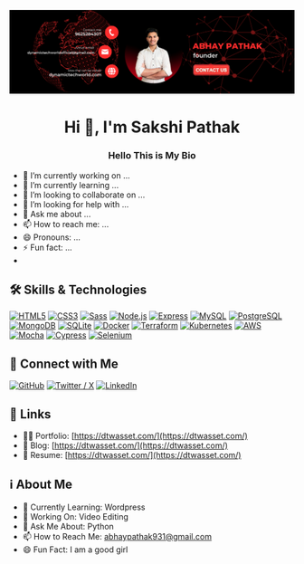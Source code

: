 ![Profile Banner](https://raw.githubusercontent.com/Dynamic-Tech-World/Dynamic-Tech-World/refs/heads/main/Github%20banner%20.png)

<h1 align="center">Hi 👋, I'm Sakshi Pathak</h1>

<h3 align="center">Hello This is My Bio</h3>

<ul>
<li>🔭 I’m currently working on ...</li>
<li>🌱 I’m currently learning ...</li>
<li>👯 I’m looking to collaborate on ...</li>
<li>🤔 I’m looking for help with ...</li>
<li>💬 Ask me about ...</li>
<li>📫 How to reach me: ...</li>
<li>😄 Pronouns: ...</li>
<li>⚡ Fun fact: ...</li>
<li></li>
</ul>

## 🛠️ Skills & Technologies

<p align="left">
<a href="#" target="_blank" rel="noreferrer"><img src="https://cdn.jsdelivr.net/gh/devicons/devicon@latest/icons/html5/html5-original.svg" alt="HTML5" width="36" height="36"/></a>
<a href="#" target="_blank" rel="noreferrer"><img src="https://cdn.jsdelivr.net/gh/devicons/devicon@latest/icons/css3/css3-original.svg" alt="CSS3" width="36" height="36"/></a>
<a href="#" target="_blank" rel="noreferrer"><img src="https://cdn.jsdelivr.net/gh/devicons/devicon@latest/icons/sass/sass-original.svg" alt="Sass" width="36" height="36"/></a>
<a href="#" target="_blank" rel="noreferrer"><img src="https://cdn.jsdelivr.net/gh/devicons/devicon@latest/icons/nodejs/nodejs-original-wordmark.svg" alt="Node.js" width="36" height="36"/></a>
<a href="#" target="_blank" rel="noreferrer"><img src="https://cdn.jsdelivr.net/gh/devicons/devicon@latest/icons/express/express-original-wordmark.svg" alt="Express" width="36" height="36"/></a>
<a href="#" target="_blank" rel="noreferrer"><img src="https://cdn.jsdelivr.net/gh/devicons/devicon@latest/icons/mysql/mysql-original-wordmark.svg" alt="MySQL" width="36" height="36"/></a>
<a href="#" target="_blank" rel="noreferrer"><img src="https://cdn.jsdelivr.net/gh/devicons/devicon@latest/icons/postgresql/postgresql-original.svg" alt="PostgreSQL" width="36" height="36"/></a>
<a href="#" target="_blank" rel="noreferrer"><img src="https://cdn.jsdelivr.net/gh/devicons/devicon@latest/icons/mongodb/mongodb-original.svg" alt="MongoDB" width="36" height="36"/></a>
<a href="#" target="_blank" rel="noreferrer"><img src="https://cdn.jsdelivr.net/gh/devicons/devicon@latest/icons/sqlite/sqlite-original.svg" alt="SQLite" width="36" height="36"/></a>
<a href="#" target="_blank" rel="noreferrer"><img src="https://cdn.jsdelivr.net/gh/devicons/devicon@latest/icons/docker/docker-original.svg" alt="Docker" width="36" height="36"/></a>
<a href="#" target="_blank" rel="noreferrer"><img src="https://cdn.jsdelivr.net/gh/devicons/devicon@latest/icons/terraform/terraform-original.svg" alt="Terraform" width="36" height="36"/></a>
<a href="#" target="_blank" rel="noreferrer"><img src="https://cdn.jsdelivr.net/gh/devicons/devicon@latest/icons/kubernetes/kubernetes-original.svg" alt="Kubernetes" width="36" height="36"/></a>
<a href="#" target="_blank" rel="noreferrer"><img src="https://cdn.jsdelivr.net/gh/devicons/devicon@latest/icons/amazonwebservices/amazonwebservices-original-wordmark.svg" alt="AWS" width="36" height="36"/></a>
<a href="#" target="_blank" rel="noreferrer"><img src="https://cdn.jsdelivr.net/gh/devicons/devicon@latest/icons/mocha/mocha-plain.svg" alt="Mocha" width="36" height="36"/></a>
<a href="#" target="_blank" rel="noreferrer"><img src="https://cdn.jsdelivr.net/npm/simple-icons@v11/icons/cypress.svg" alt="Cypress" width="36" height="36"/></a>
<a href="#" target="_blank" rel="noreferrer"><img src="https://cdn.jsdelivr.net/gh/devicons/devicon@latest/icons/selenium/selenium-original.svg" alt="Selenium" width="36" height="36"/></a>
</p>

## 🤝 Connect with Me

<p align="left">
<a href="https://github.com/SakshiPathak-creator" target="_blank" rel="noreferrer"><img src="https://cdn.jsdelivr.net/npm/simple-icons@v11/icons/github.svg" alt="GitHub" width="30" height="30"/></a>
<a href="https://twitter.com/elonmusk" target="_blank" rel="noreferrer"><img src="https://cdn.jsdelivr.net/npm/simple-icons@v11/icons/x.svg" alt="Twitter / X" width="30" height="30"/></a>
<a href="https://linkedin.com/in/Abhay Pathak" target="_blank" rel="noreferrer"><img src="https://cdn.jsdelivr.net/npm/simple-icons@v11/icons/linkedin.svg" alt="LinkedIn" width="30" height="30"/></a>
</p>

## 🔗 Links

- 👨‍💻 Portfolio: [https://dtwasset.com/](https://dtwasset.com/)
- 📝 Blog: [https://dtwasset.com/](https://dtwasset.com/)
- 📄 Resume: [https://dtwasset.com/](https://dtwasset.com/)

## ℹ️ About Me

- 🌱 Currently Learning: Wordpress
- 🔭 Working On: Video Editing
- 🤔 Ask Me About: Python
- 📫 How to Reach Me: [abhaypathak931@gmail.com](mailto:abhaypathak931@gmail.com)
- 😄 Fun Fact: I am a good girl
